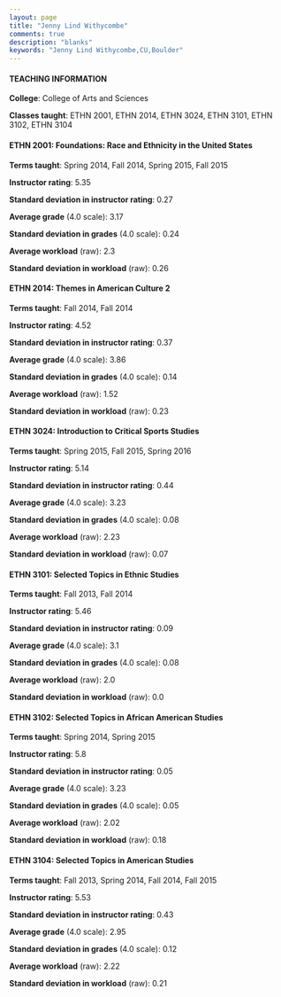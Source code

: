 ```yaml
---
layout: page
title: "Jenny Lind Withycombe" 
comments: true
description: "blanks"
keywords: "Jenny Lind Withycombe,CU,Boulder"
---
```

<head>
<script src="https://ajax.googleapis.com/ajax/libs/jquery/2.1.3/jquery.min.js"></script>
<script src="https://dl.dropboxusercontent.com/s/pc42nxpaw1ea4o9/highcharts.js?dl=0"></script>
<!-- <script src="../assets/js/highcharts.js"></script> -->
<style type="text/css">@font-face {
	font-family: "Bebas Neue";
	src: url(https://www.filehosting.org/file/details/544349/BebasNeue Regular.otf) format("opentype");
	}
	h1.Bebas { 
		font-family: "Bebas Neue", Verdana, Tahoma;
	}
</style>
</head>
	   
#### TEACHING INFORMATION

**College**: College of Arts and Sciences

**Classes taught**: ETHN 2001, ETHN 2014, ETHN 3024, ETHN 3101, ETHN 3102, ETHN 3104

#### ETHN 2001: Foundations: Race and Ethnicity in the United States

**Terms taught**: Spring 2014, Fall 2014, Spring 2015, Fall 2015

**Instructor rating**: 5.35

**Standard deviation in instructor rating**: 0.27

**Average grade** (4.0 scale): 3.17

**Standard deviation in grades** (4.0 scale): 0.24

**Average workload** (raw): 2.3

**Standard deviation in workload** (raw): 0.26

#### ETHN 2014: Themes in American Culture 2

**Terms taught**: Fall 2014, Fall 2014

**Instructor rating**: 4.52

**Standard deviation in instructor rating**: 0.37

**Average grade** (4.0 scale): 3.86

**Standard deviation in grades** (4.0 scale): 0.14

**Average workload** (raw): 1.52

**Standard deviation in workload** (raw): 0.23

#### ETHN 3024: Introduction to Critical Sports Studies

**Terms taught**: Spring 2015, Fall 2015, Spring 2016

**Instructor rating**: 5.14

**Standard deviation in instructor rating**: 0.44

**Average grade** (4.0 scale): 3.23

**Standard deviation in grades** (4.0 scale): 0.08

**Average workload** (raw): 2.23

**Standard deviation in workload** (raw): 0.07

#### ETHN 3101: Selected Topics in Ethnic Studies

**Terms taught**: Fall 2013, Fall 2014

**Instructor rating**: 5.46

**Standard deviation in instructor rating**: 0.09

**Average grade** (4.0 scale): 3.1

**Standard deviation in grades** (4.0 scale): 0.08

**Average workload** (raw): 2.0

**Standard deviation in workload** (raw): 0.0

#### ETHN 3102: Selected Topics in African American Studies

**Terms taught**: Spring 2014, Spring 2015

**Instructor rating**: 5.8

**Standard deviation in instructor rating**: 0.05

**Average grade** (4.0 scale): 3.23

**Standard deviation in grades** (4.0 scale): 0.05

**Average workload** (raw): 2.02

**Standard deviation in workload** (raw): 0.18

#### ETHN 3104: Selected Topics in American Studies

**Terms taught**: Fall 2013, Spring 2014, Fall 2014, Fall 2015

**Instructor rating**: 5.53

**Standard deviation in instructor rating**: 0.43

**Average grade** (4.0 scale): 2.95

**Standard deviation in grades** (4.0 scale): 0.12

**Average workload** (raw): 2.22

**Standard deviation in workload** (raw): 0.21

